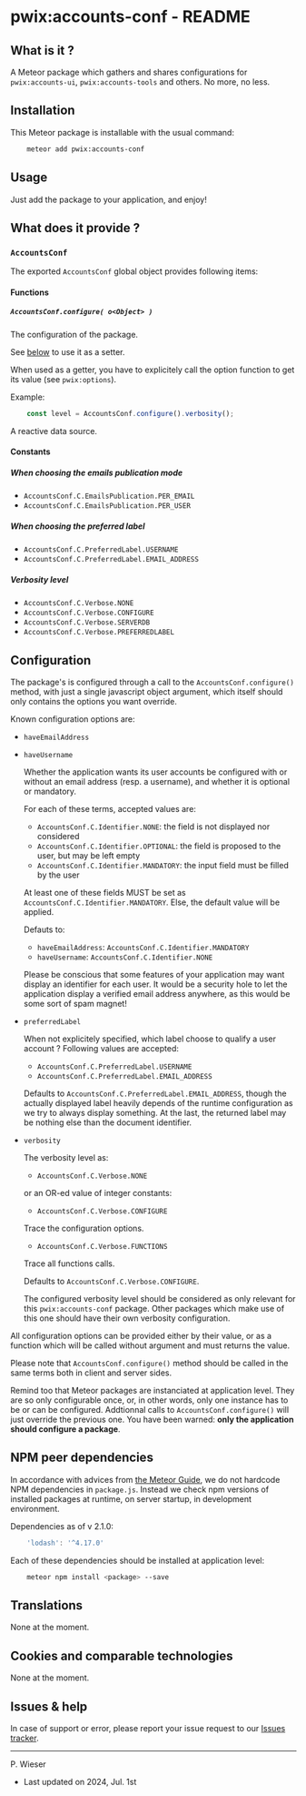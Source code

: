 # pwix:accounts-conf - README

## What is it ?

A Meteor package which gathers and shares configurations for `pwix:accounts-ui`, `pwix:accounts-tools` and others. No more, no less.

## Installation

This Meteor package is installable with the usual command:

```sh
    meteor add pwix:accounts-conf
```

## Usage

Just add the package to your application, and enjoy!

## What does it provide ?

### `AccountsConf`

The exported `AccountsConf` global object provides following items:

#### Functions

##### `AccountsConf.configure( o<Object> )`

The configuration of the package.

See [below](#configuration) to use it as a setter.

When used as a getter, you have to explicitely call the option function to get its value (see `pwix:options`).

Example:

```js
    const level = AccountsConf.configure().verbosity();
```

A reactive data source.

#### Constants

##### When choosing the emails publication mode

- `AccountsConf.C.EmailsPublication.PER_EMAIL`
- `AccountsConf.C.EmailsPublication.PER_USER`

##### When choosing the preferred label

- `AccountsConf.C.PreferredLabel.USERNAME`
- `AccountsConf.C.PreferredLabel.EMAIL_ADDRESS`

##### Verbosity level

- `AccountsConf.C.Verbose.NONE`
- `AccountsConf.C.Verbose.CONFIGURE`
- `AccountsConf.C.Verbose.SERVERDB`
- `AccountsConf.C.Verbose.PREFERREDLABEL`

## Configuration

The package's is configured through a call to the `AccountsConf.configure()` method, with just a single javascript object argument, which itself should only contains the options you want override.

Known configuration options are:

- `haveEmailAddress`
- `haveUsername`

    Whether the application wants its user accounts be configured with or without an email address (resp. a username), and whether it is optional or mandatory.

    For each of these terms, accepted values are:

    - `AccountsConf.C.Identifier.NONE`: the field is not displayed nor considered
    - `AccountsConf.C.Identifier.OPTIONAL`: the field is proposed to the user, but may be left empty
    - `AccountsConf.C.Identifier.MANDATORY`: the input field must be filled by the user

    At least one of these fields MUST be set as `AccountsConf.C.Identifier.MANDATORY`. Else, the default value will be applied.

    Defauts to:

    - `haveEmailAddress`: `AccountsConf.C.Identifier.MANDATORY`
    - `haveUsername`: `AccountsConf.C.Identifier.NONE`

    Please be conscious that some features of your application may want display an identifier for each user. It would be a security hole to let the application display a verified email address anywhere, as this would be some sort of spam magnet!

- `preferredLabel`

    When not explicitely specified, which label choose to qualify a user account ? Following values are accepted:

    - `AccountsConf.C.PreferredLabel.USERNAME`
    - `AccountsConf.C.PreferredLabel.EMAIL_ADDRESS`

    Defaults to `AccountsConf.C.PreferredLabel.EMAIL_ADDRESS`, though the actually displayed label heavily depends of the runtime configuration as we try to always display something. At the last, the returned label may be nothing else than the document identifier.

- `verbosity`

    The verbosity level as:

    - `AccountsConf.C.Verbose.NONE`

    or an OR-ed value of integer constants:

    - `AccountsConf.C.Verbose.CONFIGURE`

    Trace the configuration options.

    - `AccountsConf.C.Verbose.FUNCTIONS`

    Trace all functions calls.

    Defaults to `AccountsConf.C.Verbose.CONFIGURE`.

    The configured verbosity level should be considered as only relevant for this `pwix:accounts-conf` package. Other packages which make use of this one should have their own verbosity configuration.

All configuration options can be provided either by their value, or as a function which will be called without argument and must returns the value.

Please note that `AccountsConf.configure()` method should be called in the same terms both in client and server sides.

Remind too that Meteor packages are instanciated at application level. They are so only configurable once, or, in other words, only one instance has to be or can be configured. Addtionnal calls to `AccountsConf.configure()` will just override the previous one. You have been warned: **only the application should configure a package**.

## NPM peer dependencies

In accordance with advices from [the Meteor Guide](https://guide.meteor.com/writing-atmosphere-packages.html#peer-npm-dependencies), we do not hardcode NPM dependencies in `package.js`. Instead we check npm versions of installed packages at runtime, on server startup, in development environment.

Dependencies as of v 2.1.0:

```js
    'lodash': '^4.17.0'
```

Each of these dependencies should be installed at application level:

```sh
    meteor npm install <package> --save
```

## Translations

None at the moment.

## Cookies and comparable technologies

None at the moment.

## Issues & help

In case of support or error, please report your issue request to our [Issues tracker](https://github.com/trychlos/pwix-accounts-conf/issues).

---
P. Wieser
- Last updated on 2024, Jul. 1st
